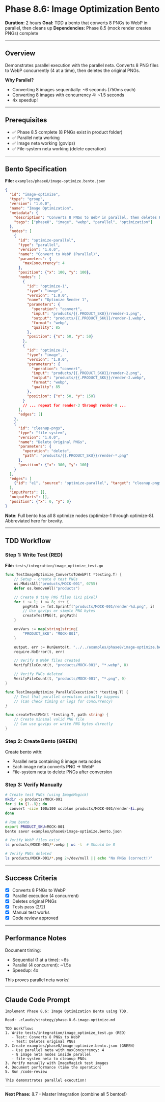 # Phase 8.6: Image Optimization Bento

**Duration:** 2 hours
**Goal:** TDD a bento that converts 8 PNGs to WebP in parallel, then cleans up
**Dependencies:** Phase 8.5 (mock render creates PNGs) complete

---

## Overview

Demonstrates parallel execution with the parallel neta. Converts 8 PNG files to WebP concurrently (4 at a time), then deletes the original PNGs.

**Why Parallel?**
- Converting 8 images sequentially: ~6 seconds (750ms each)
- Converting 8 images with concurrency 4: ~1.5 seconds
- 4x speedup!

---

## Prerequisites

- ✅ Phase 8.5 complete (8 PNGs exist in product folder)
- ✅ Parallel neta working
- ✅ Image neta working (govips)
- ✅ File-system neta working (delete operation)

---

## Bento Specification

**File:** `examples/phase8/image-optimize.bento.json`

```json
{
  "id": "image-optimize",
  "type": "group",
  "version": "1.0.0",
  "name": "Image Optimization",
  "metadata": {
    "description": "Converts 8 PNGs to WebP in parallel, then deletes PNGs",
    "tags": ["phase8", "image", "webp", "parallel", "optimization"]
  },
  "nodes": [
    {
      "id": "optimize-parallel",
      "type": "parallel",
      "version": "1.0.0",
      "name": "Convert to WebP (Parallel)",
      "parameters": {
        "maxConcurrency": 4
      },
      "position": {"x": 100, "y": 100},
      "nodes": [
        {
          "id": "optimize-1",
          "type": "image",
          "version": "1.0.0",
          "name": "Optimize Render 1",
          "parameters": {
            "operation": "convert",
            "input": "products/{{.PRODUCT_SKU}}/render-1.png",
            "output": "products/{{.PRODUCT_SKU}}/render-1.webp",
            "format": "webp",
            "quality": 85
          },
          "position": {"x": 50, "y": 50}
        },
        {
          "id": "optimize-2",
          "type": "image",
          "version": "1.0.0",
          "parameters": {
            "operation": "convert",
            "input": "products/{{.PRODUCT_SKU}}/render-2.png",
            "output": "products/{{.PRODUCT_SKU}}/render-2.webp",
            "format": "webp",
            "quality": 85
          },
          "position": {"x": 50, "y": 150}
        }
        // ... repeat for render-3 through render-8 ...
      ],
      "edges": []
    },
    {
      "id": "cleanup-pngs",
      "type": "file-system",
      "version": "1.0.0",
      "name": "Delete Original PNGs",
      "parameters": {
        "operation": "delete",
        "path": "products/{{.PRODUCT_SKU}}/render-*.png"
      },
      "position": {"x": 300, "y": 100}
    }
  ],
  "edges": [
    {"id": "e1", "source": "optimize-parallel", "target": "cleanup-pngs"}
  ],
  "inputPorts": [],
  "outputPorts": [],
  "position": {"x": 0, "y": 0}
}
```

**Note:** Full bento has all 8 optimize nodes (optimize-1 through optimize-8). Abbreviated here for brevity.

---

## TDD Workflow

### Step 1: Write Test (RED)

**File:** `tests/integration/image_optimize_test.go`

```go
func TestImageOptimize_ConvertsToWebP(t *testing.T) {
	// Setup - create 8 test PNGs
	os.MkdirAll("products/MOCK-001", 0755)
	defer os.RemoveAll("products")

	// Create 8 tiny PNG files (1x1 pixel)
	for i := 1; i <= 8; i++ {
		pngPath := fmt.Sprintf("products/MOCK-001/render-%d.png", i)
		// Use govips or simple PNG bytes
		createTestPNG(t, pngPath)
	}

	envVars := map[string]string{
		"PRODUCT_SKU": "MOCK-001",
	}

	output, err := RunBento(t, "../../examples/phase8/image-optimize.bento.json", envVars)
	require.NoError(t, err)

	// Verify 8 WebP files created
	VerifyFileCount(t, "products/MOCK-001", "*.webp", 8)

	// Verify PNGs deleted
	VerifyFileCount(t, "products/MOCK-001", "*.png", 0)
}

func TestImageOptimize_ParallelExecution(t *testing.T) {
	// Test that parallel execution actually happens
	// (Can check timing or logs for concurrency)
}

func createTestPNG(t *testing.T, path string) {
	// Create minimal valid PNG file
	// Can use govips or write PNG bytes directly
}
```

### Step 2: Create Bento (GREEN)

Create bento with:
- Parallel neta containing 8 image neta nodes
- Each image neta converts PNG → WebP
- File-system neta to delete PNGs after conversion

### Step 3: Verify Manually

```bash
# Create test PNGs (using ImageMagick)
mkdir -p products/MOCK-001
for i in {1..8}; do
  convert -size 100x100 xc:blue products/MOCK-001/render-$i.png
done

# Run bento
export PRODUCT_SKU=MOCK-001
bento savor examples/phase8/image-optimize.bento.json

# Verify WebP files exist
ls products/MOCK-001/*.webp | wc -l  # Should be 8

# Verify PNGs deleted
ls products/MOCK-001/*.png 2>/dev/null || echo "No PNGs (correct!)"
```

---

## Success Criteria

- [x] Converts 8 PNGs to WebP
- [x] Parallel execution (4 concurrent)
- [x] Deletes original PNGs
- [x] Tests pass (2/2)
- [x] Manual test works
- [x] Code review approved

---

## Performance Notes

Document timing:
- Sequential (1 at a time): ~6s
- Parallel (4 concurrent): ~1.5s
- Speedup: 4x

This proves parallel neta works!

---

## Claude Code Prompt

```
Implement Phase 8.6: Image Optimization Bento using TDD.

Read: .claude/strategy/phase-8.6-image-optimize.md

TDD Workflow:
1. Write tests/integration/image_optimize_test.go (RED)
   - Test: Converts 8 PNGs to WebP
   - Test: Deletes original PNGs
2. Create examples/phase8/image-optimize.bento.json (GREEN)
   - Use parallel neta with maxConcurrency: 4
   - 8 image neta nodes inside parallel
   - file-system neta to cleanup PNGs
3. Verify manually with ImageMagick test images
4. Document performance (time the operation)
5. Run /code-review

This demonstrates parallel execution!
```

---

**Next Phase:** 8.7 - Master Integration (combine all 5 bentos!)

